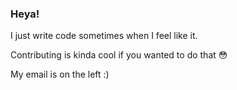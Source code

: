 ### Heya!
I just write code sometimes when I feel like it.

Contributing is kinda cool if you wanted to do that 😳

My email is on the left :)
